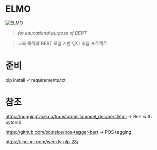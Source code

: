 # ELMO
![ELMO](https://user-images.githubusercontent.com/36359312/120644805-b4b64900-c4b2-11eb-9dae-749e4e4c3c2b.jpg)
>*for educational purpose of BERT* 

>교육 목적의 BERT 모델 기반 영어 학습 프로젝트
  


# 준비

pip install -r requirements.txt

# 참조
https://huggingface.co/transformers/model_doc/bert.html -> Bert with pytorch 

https://github.com/soutsios/pos-tagger-bert -> POS tagging

https://jiho-ml.com/weekly-nlp-28/
